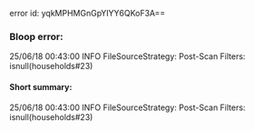 error id: yqkMPHMGnGpYIYY6QKoF3A==
### Bloop error:

25/06/18 00:43:00 INFO FileSourceStrategy: Post-Scan Filters: isnull(households#23)
#### Short summary: 

25/06/18 00:43:00 INFO FileSourceStrategy: Post-Scan Filters: isnull(households#23)